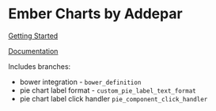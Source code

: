 Ember Charts by Addepar
=============================================

[Getting Started](http://addepar.github.io/#/ember-charts/overview)

[Documentation](http://addepar.github.io/#/ember-charts/documentation)


Includes branches:

* bower integration - `bower_definition`
* pie chart label format - `custom_pie_label_text_format`
* pie chart label click handler `pie_component_click_handler`
